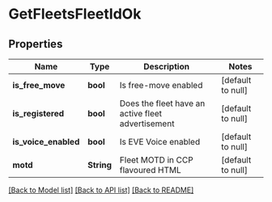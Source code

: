 # GetFleetsFleetIdOk

## Properties
Name | Type | Description | Notes
------------ | ------------- | ------------- | -------------
**is_free_move** | **bool** | Is free-move enabled | [default to null]
**is_registered** | **bool** | Does the fleet have an active fleet advertisement | [default to null]
**is_voice_enabled** | **bool** | Is EVE Voice enabled | [default to null]
**motd** | **String** | Fleet MOTD in CCP flavoured HTML | [default to null]

[[Back to Model list]](../README.md#documentation-for-models) [[Back to API list]](../README.md#documentation-for-api-endpoints) [[Back to README]](../README.md)


